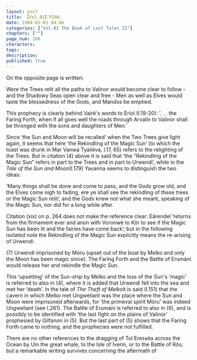 ```yaml
---
layout: post
title: 【Vol.02】P286.
date: 1984-01-01 04:46
categories: ["Vol.02 The Book of Lost Tales II"]
chapters: [""]
page_num: 286
characters: 
tags: 
description: 
published: true
---
```


<p style="text-indent: 0;">
On the opposite page is written:
</p>

Were the Trees relit all the paths to Valinor would become clear to follow - and the Shadowy Seas open clear and free - Men as well as Elves would taste the blessedness of the Gods, and Mandos be emptied.

This prophecy is clearly behind Vairë's words to Eriol (I.19-20): ’. . . the Faring Forth, when if all goes well the roads through Arvalin to Valinor shall be thronged with the sons and daughters of Men.’

Since ‘the Sun and Moon will be recalled’ when the Two Trees give light again, it seems that here ‘the Rekindling of the Magic Sun’ (to which the toast was drunk in Mar Vanwa Tyaliéva, I.17, 65) refers to the relighting of the Trees. But in citation (4) above it is said that ‘the “Rekindling of the Magic Sun” refers in part to the Trees and in part to Urwendi’, while in the <I>Tale of the Sun and Moon</I>(I.179) Yavanna seems to distinguish the two ideas:

‘Many things shall be done and come to pass, and the Gods grow old, and the Elves come nigh to fading, ere ye shall see the rekindling of these trees or the Magic Sun relit’, and the Gods knew not what she meant, speaking of the Magic Sun, nor did for a long while after.

Citation (xix) on p. 264 does not make the reference clear: Eärendel ‘returns from the firmament ever and anon with Voronwë to Kôr to see if the Magic Sun has been lit and the fairies have come back’; but in the following isolated note the Rekindling of the Magic Sun explicitly means the re-arising of Urwendi:

(7)   Urwendi imprisoned by Móru (upset out of the boat by Melko and only the Moon has been magic since). The Faring Forth and the Battle of Erumáni would release her and rekindle the Magic Sun.

This ‘upsetting’ of the Sun-ship by Melko and the loss of the Sun's ‘magic’ is referred to also in (4), where it is added that Urwendi fell into the sea and met her ‘death’. In the tale of <I>The Theft of Melko</I>it is said (I.151) that the cavern in which Melko met Ungweliant was the place where the Sun and Moon were imprisoned afterwards, for ‘the primeval spirit Móru’ was indeed Ungweliant (see I.261). The Battle of Erumáni is referred to also in (6), and is possibly to be identified with ‘the last fight on the plains of Valinor’ prophesied by Gilfanon in (5). But the last part of (5) shows that the Faring Forth came to nothing, and the prophecies were not fulfilled.

There are no other references to the dragging of Tol Eressëa across the Ocean by Uin the great whale, to the Isle of Íverin, or to the Battle of Rôs; but a remarkable writing survives concerning the aftermath of

